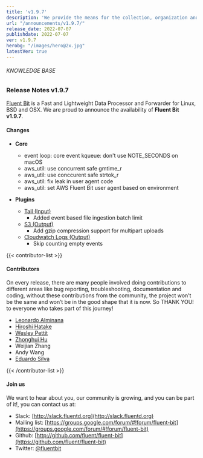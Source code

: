 ```yaml
---
title: 'v1.9.7'
description: 'We provide the means for the collection, organization and computerized retrieval of knowledge and Lightweight Data Forwarder for Linux, BSD, macOS and Windows.'
url: "/announcements/v1.9.7/"
release_date: 2022-07-07
publishdate: 2022-07-07
ver: v1.9.7
herobg: "/images/hero@2x.jpg"
latestVer: true
---
```


###### KNOWLEDGE BASE

### Release Notes v1.9.7

[Fluent Bit](https://fluentbit.io) is a Fast and Lightweight Data Processor and Forwarder for Linux, BSD and OSX. We are proud to announce the availability of **Fluent Bit v1.9.7**.

#### Changes

 - __Core__
   - event loop: core event kqueue: don't use NOTE_SECONDS on macOS
   - aws_util: use concurrent safe gmtime_r
   - aws_util: use conccurent safe strtok_r
   - aws_util: fix leak in user agent code
   - aws_util: set AWS Fluent Bit user agent based on environment

 - __Plugins__
   - [Tail (Input)](https://docs.fluentbit.io/manual/1.9/pipeline/inputs/tail/)
      - Added event based file ingestion batch limit
   - [S3 (Output)](https://docs.fluentbit.io/manual/1.9/pipeline/outputs/s3/)
      - Add gzip compression support for multipart uploads
   - [Cloudwatch Logs (Output)](https://docs.fluentbit.io/manual/1.9/pipeline/outputs/cloudwatch/)
      - Skip counting empty events

{{< contributor-list >}}

#### Contributors

On every release, there are many people involved doing contributions to different areas like bug reporting, troubleshooting, documentation and coding, without these contributions from the community, the project won’t be the same and won’t be in the good shape that it is now. So THANK YOU! to everyone who takes part of this journey!

- [Leonardo Alminana](https://github.com/leonardo-albertovich)
- [Hiroshi Hatake](https://github.com/cosmo0920)
- [Wesley Pettit](https://github.com/PettitWesley)
- [Zhonghui Hu](https://github.com/zhonghui12)
- Weijian Zhang
- Andy Wang
- [Eduardo Silva](https://github.com/edsiper)

{{< /contributor-list >}}

#### Join us

We want to hear about you, our community is growing, and you can be part of it!, you can contact us at:

* Slack: [http://slack.fluentd.org](http://slack.fluentd.org)
* Mailing list: [https://groups.google.com/forum/#!forum/fluent-bit](https://groups.google.com/forum/#!forum/fluent-bit)
* Github: [http://github.com/fluent/fluent-bit](https://github.com/fluent/fluent-bit)
* Twitter: [@fluentbit](https://twitter.com/fluentbit)